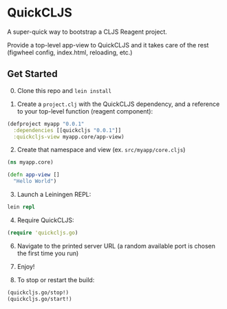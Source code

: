 # QuickCLJS

A super-quick way to bootstrap a CLJS Reagent project.

Provide a top-level app-view to QuickCLJS and it takes care of the rest (figwheel config, index.html, reloading, etc.)

## Get Started

0. Clone this repo and `lein install`

1. Create a `project.clj` with the QuickCLJS dependency, and a reference to your top-level function (reagent component):
```clojure
(defproject myapp "0.0.1"
  :dependencies [[quickcljs "0.0.1"]]
  :quickcljs-view myapp.core/app-view)
```

2. Create that namespace and view (ex. `src/myapp/core.cljs`)

```clojure
(ns myapp.core)

(defn app-view []
  "Hello World")
```

3. Launch a Leiningen REPL:
```clojure
lein repl
```

4. Require QuickCLJS:
```clojure
(require 'quickcljs.go)
```

6. Navigate to the printed server URL (a random available port is chosen the first time you run)

7. Enjoy!

8. To stop or restart the build:
```clojure
(quickcljs.go/stop!)
(quickcljs.go/start!)
```

